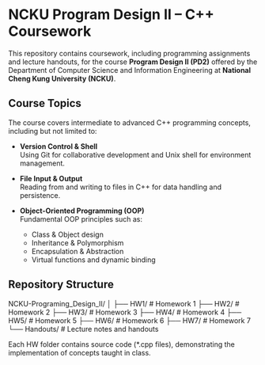 # NCKU Program Design II – C++ Coursework

This repository contains coursework, including programming assignments and lecture handouts, for the course **Program Design II (PD2)** offered by the Department of Computer Science and Information Engineering at **National Cheng Kung University (NCKU)**.

## Course Topics

The course covers intermediate to advanced C++ programming concepts, including but not limited to:

- **Version Control & Shell**  
  Using Git for collaborative development and Unix shell for environment management.

- **File Input & Output**  
  Reading from and writing to files in C++ for data handling and persistence.

- **Object-Oriented Programming (OOP)**  
  Fundamental OOP principles such as:
  - Class & Object design
  - Inheritance & Polymorphism
  - Encapsulation & Abstraction
  - Virtual functions and dynamic binding

## Repository Structure

NCKU-Programing_Design_II/
│
├── HW1/         # Homework 1
├── HW2/         # Homework 2
├── HW3/         # Homework 3
├── HW4/         # Homework 4
├── HW5/         # Homework 5
├── HW6/         # Homework 6
├── HW7/         # Homework 7
└── Handouts/    # Lecture notes and handouts


Each HW folder contains source code (*.cpp files), demonstrating the implementation of concepts taught in class.
